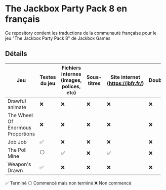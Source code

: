 # The Jackbox Party Pack 8 en français

Ce repository contient les traductions de la communauté française pour le jeu "The Jackbox Party Pack 8" de Jackbox Games

## Détails

| Jeu  | Textes du jeu | Fichiers internes (images, polices, etc) | Sous-titres | Site internet (https://jbfr.fr/) | Doublage | Crédits |
| ------------- | ------------- | ------------- | ------------- | ------------- | ------------- | ------------- | 
| Drawful animate  | ❌ | ❌ | ❌ | ❌ | ❌ | |
| The Wheel Of Enormous Proportions  | ❌ | ❌ | ❌ | ❌ | ❌ | |
| Job Job  | ✅ | ❌ | ❌ | ❌ | ❌ | [Alexis](https://github.com/AlexisL61) |
| The Poll Mine  | ⚪ | ✅ | ❌ | ✅ | ❌ | Pachat, [Alexis](https://github.com/AlexisL61) et fizzrocks |
| Weapon's Drawn | ✅ | ❌ | ❌ | ❌ | ❌ | MisterShaokahn#0765 |

✅ Terminé
⚪ Commencé mais non terminé
❌ Non commencé
